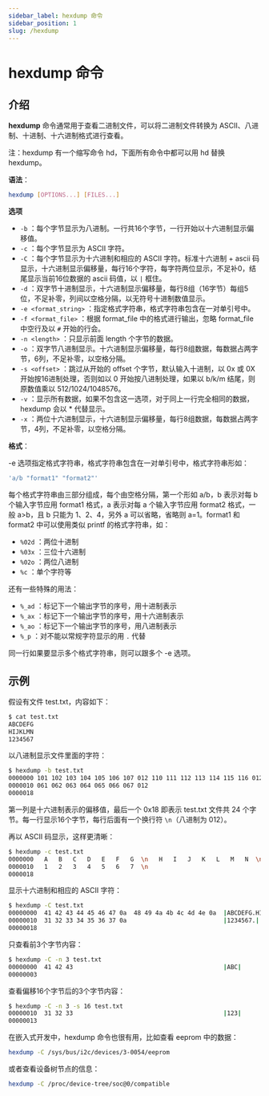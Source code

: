 ```yaml
---
sidebar_label: hexdump 命令
sidebar_position: 1
slug: /hexdump
---
```


# hexdump 命令



## 介绍

**hexdump** 命令通常用于查看二进制文件，可以将二进制文件转换为 ASCII、八进制、十进制、十六进制格式进行查看。

注：hexdump 有一个缩写命令 hd，下面所有命令中都可以用 hd 替换 hexdump。

**语法**：

```bash
hexdump [OPTIONS...] [FILES...]
```

**选项**

- `-b` ：每个字节显示为八进制。一行共16个字节，一行开始以十六进制显示偏移值。
- `-c` ：每个字节显示为 ASCII 字符。
- `-C` ：每个字节显示为十六进制和相应的 ASCII 字符。标准十六进制 + ascii 码显示，十六进制显示偏移量，每行16个字符，每字符两位显示，不足补0，结尾显示当前16位数据的 ascii 码值，以 `|` 框住。
- `-d` ：双字节十进制显示，十六进制显示偏移量，每行8组（16字节）每组5位，不足补零，列间以空格分隔，以无符号十进制数值显示。
- `-e <format_string>` ：指定格式字符串，格式字符串包含在一对单引号中。
- `-f <format_file>` ：根据 format_file 中的格式进行输出，忽略 format_file 中空行及以 `#` 开始的行会。
- `-n <length>` ：只显示前面 length 个字节的数据。
- `-o` ：双字节八进制显示。十六进制显示偏移量，每行8组数据，每数据占两字节，6列，不足补零，以空格分隔。
- `-s <offset>` ：跳过从开始的 offset 个字节，默认输入十进制，以 0x 或 0X 开始按16进制处理，否则如以 0 开始按八进制处理，如果以 b/k/m 结尾，则原数值乘以 512/1024/1048576。
- `-v` ：显示所有数据，如果不包含这一选项，对于同上一行完全相同的数据，hexdump 会以 * 代替显示。
- `-x` ：两位十六进制显示，十六进制显示偏移量，每行8组数据，每数据占两字节，4列，不足补零，以空格分隔。

**格式**：

-e 选项指定格式字符串，格式字符串包含在一对单引号中，格式字符串形如：

```bash
'a/b "format1" "format2"'
```

每个格式字符串由三部分组成，每个由空格分隔，第一个形如 a/b，b 表示对每 b 个输入字节应用 format1 格式，a 表示对每 a 个输入字节应用 format2 格式，一般 a>b，且 b 只能为 1、2、4，另外 a 可以省略，省略则 a=1。format1 和 format2 中可以使用类似 printf 的格式字符串，如：

- `%02d` ：两位十进制
- `%03x` ：三位十六进制
- `%02o` ：两位八进制
- `%c` ：单个字符等

还有一些特殊的用法：

- `%_ad` ：标记下一个输出字节的序号，用十进制表示
- `%_ax` ：标记下一个输出字节的序号，用十六进制表示
- `%_ao` ：标记下一个输出字节的序号，用八进制表示
- `%_p` ：对不能以常规字符显示的用 `.` 代替

同一行如果要显示多个格式字符串，则可以跟多个 -e 选项。



## 示例

假设有文件 test.txt，内容如下：

```bash
$ cat test.txt 
ABCDEFG
HIJKLMN
1234567
```

以八进制显示文件里面的字符：

```bash
$ hexdump -b test.txt 
0000000 101 102 103 104 105 106 107 012 110 111 112 113 114 115 116 012
0000010 061 062 063 064 065 066 067 012                                
0000018
```

第一列是十六进制表示的偏移值，最后一个 0x18 即表示 test.txt 文件共 24 个字节。每一行显示16个字节，每行后面有一个换行符 `\n`（八进制为 012）。

再以 ASCII 码显示，这样更清晰：

```bash
$ hexdump -c test.txt 
0000000   A   B   C   D   E   F   G  \n   H   I   J   K   L   M   N  \n
0000010   1   2   3   4   5   6   7  \n                                
0000018
```

显示十六进制和相应的 ASCII 字符：

```bash
$ hexdump -C test.txt 
00000000  41 42 43 44 45 46 47 0a  48 49 4a 4b 4c 4d 4e 0a  |ABCDEFG.HIJKLMN.|
00000010  31 32 33 34 35 36 37 0a                           |1234567.|
00000018
```

只查看前3个字节内容：

```bash
$ hexdump -C -n 3 test.txt 
00000000  41 42 43                                          |ABC|
00000003
```

查看偏移16个字节后的3个字节内容：

```bash
$ hexdump -C -n 3 -s 16 test.txt 
00000010  31 32 33                                          |123|
00000013
```

在嵌入式开发中，hexdump 命令也很有用，比如查看 eeprom 中的数据：

```bash
hexdump -C /sys/bus/i2c/devices/3-0054/eeprom
```

或者查看设备树节点的信息：

```bash
hexdump -C /proc/device-tree/soc@0/compatible
```


